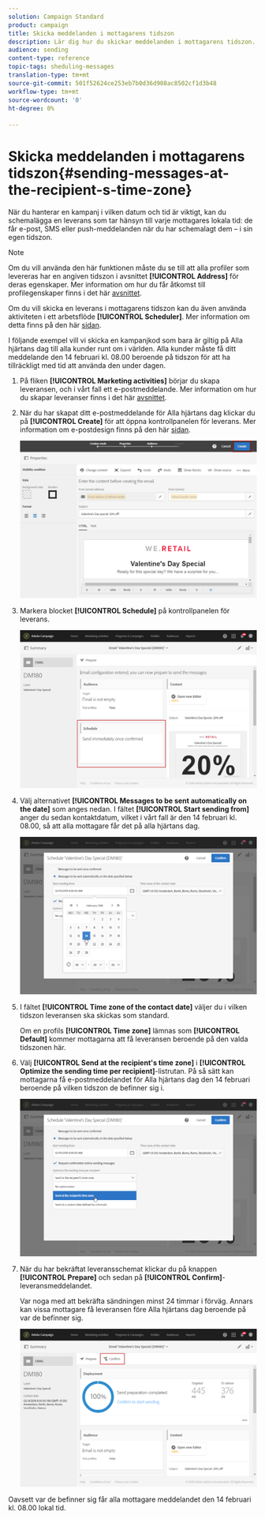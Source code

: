 ```yaml
---
solution: Campaign Standard
product: campaign
title: Skicka meddelanden i mottagarens tidszon
description: Lär dig hur du skickar meddelanden i mottagarens tidszon.
audience: sending
content-type: reference
topic-tags: sheduling-messages
translation-type: tm+mt
source-git-commit: 501f52624ce253eb7b0d36d908ac8502cf1d3b48
workflow-type: tm+mt
source-wordcount: '0'
ht-degree: 0%

---
```



# Skicka meddelanden i mottagarens tidszon{#sending-messages-at-the-recipient-s-time-zone}

När du hanterar en kampanj i vilken datum och tid är viktigt, kan du schemalägga en leverans som tar hänsyn till varje mottagares lokala tid: de får e-post, SMS eller push-meddelanden när du har schemalagt dem – i sin egen tidszon.

>[!NOTE]
>
>Om du vill använda den här funktionen måste du se till att alla profiler som levereras har en angiven tidszon i avsnittet **[!UICONTROL Address]** för deras egenskaper. Mer information om hur du får åtkomst till profilegenskaper finns i det här [avsnittet](../../audiences/using/editing-profiles.md).

Om du vill skicka en leverans i mottagarens tidszon kan du även använda aktiviteten i ett arbetsflöde **[!UICONTROL Scheduler]**. Mer information om detta finns på den här [sidan](../../automating/using/scheduler.md).

I följande exempel vill vi skicka en kampanjkod som bara är giltig på Alla hjärtans dag till alla kunder runt om i världen. Alla kunder måste få ditt meddelande den 14 februari kl. 08.00 beroende på tidszon för att ha tillräckligt med tid att använda den under dagen.

1. På fliken **[!UICONTROL Marketing activities]** börjar du skapa leveransen, och i vårt fall ett e-postmeddelande. Mer information om hur du skapar leveranser finns i det här [avsnittet](../../channels/using/creating-an-email.md).
1. När du har skapat ditt e-postmeddelande för Alla hjärtans dag klickar du på **[!UICONTROL Create]** för att öppna kontrollpanelen för leverans. Mer information om e-postdesign finns på den här [sidan](../../designing/using/personalization.md#example-email-personalization).

   ![](assets/send-time_opt_valentine_1.png)

1. Markera blocket **[!UICONTROL Schedule]** på kontrollpanelen för leverans.

   ![](assets/send-time_opt_valentine_2.png)

1. Välj alternativet **[!UICONTROL Messages to be sent automatically on the date]** som anges nedan. I fältet **[!UICONTROL Start sending from]** anger du sedan kontaktdatum, vilket i vårt fall är den 14 februari kl. 08.00, så att alla mottagare får det på alla hjärtans dag.

   ![](assets/send-time_opt_valentine.png)

1. I fältet **[!UICONTROL Time zone of the contact date]** väljer du i vilken tidszon leveransen ska skickas som standard.

   Om en profils **[!UICONTROL Time zone]** lämnas som **[!UICONTROL Default]** kommer mottagarna att få leveransen beroende på den valda tidszonen här.

1. Välj **[!UICONTROL Send at the recipient's time zone]** i **[!UICONTROL Optimize the sending time per recipient]**-listrutan. På så sätt kan mottagarna få e-postmeddelandet för Alla hjärtans dag den 14 februari beroende på vilken tidszon de befinner sig i.

   ![](assets/send-time_opt_valentine_3.png)

1. När du har bekräftat leveransschemat klickar du på knappen **[!UICONTROL Prepare]** och sedan på **[!UICONTROL Confirm]**-leveransmeddelandet.

   Var noga med att bekräfta sändningen minst 24 timmar i förväg. Annars kan vissa mottagare få leveransen före Alla hjärtans dag beroende på var de befinner sig.

   ![](assets/send-time_opt_valentine_4.png)

Oavsett var de befinner sig får alla mottagare meddelandet den 14 februari kl. 08.00 lokal tid.

